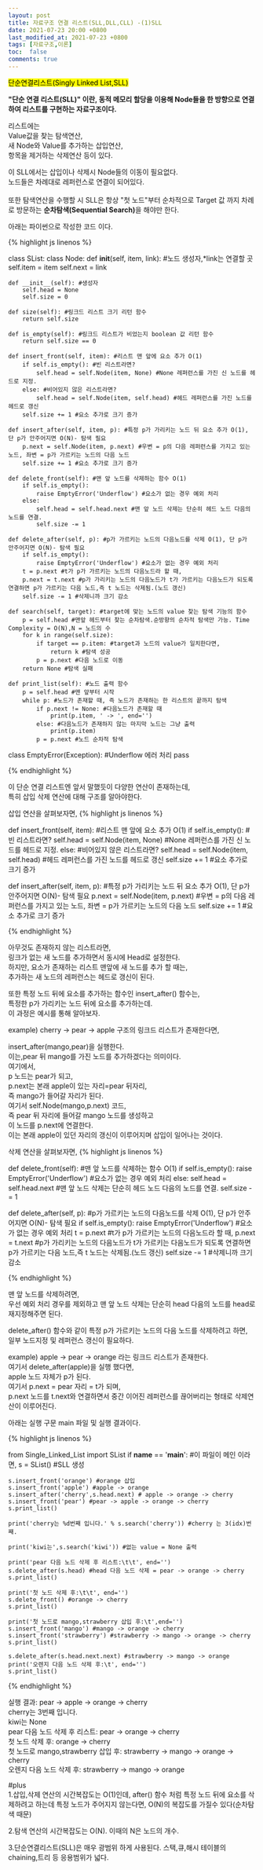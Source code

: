```yaml
---
layout: post
title: 자료구조 연결 리스트(SLL,DLL,CLL) -(1)SLL
date: 2021-07-23 20:00 +0800
last_modified_at: 2021-07-23 +0800
tags: [자료구조,이론]
toc:  false
comments: true
---
```

<mark>단순연결리스트(Singly Linked List,SLL)</mark>

<strong>"단순 연결 리스트(SLL)" 이란,
동적 메모리 할당을 이용해 Node들을 한 방향으로 연결하여 리스트를 구현하는 자료구조이다.</strong>

리스트에는 <br>
Value값을 찾는 탐색연산,<br>
새 Node와 Value를 추가하는 삽입연산,<br>
항목을 제거하는 삭제연산 등이 있다.<br>

이 SLL에서는 삽입이나 삭제시 Node들의 이동이 필요없다.<br>
노드들은 차례대로 레퍼런스로 연결이 되어있다.<br>  
또한 탐색연산을 수행할 시 SLL은 항상 "첫 노드"부터 순차적으로 Target 값 까지
차례로 방문하는 <strong>순차탐색(Sequential Search)</strong>을 해야만 한다.

아래는 파이썬으로 작성한 코드 이다.

{% highlight js linenos %}

class SList:
    class Node:
        def __init__(self, item, link): #노드 생성자,*link는 연결할 곳
            self.item = item
            self.next = link
    
    def __init__(self): #생성자
        self.head = None
        self.size = 0

    def size(self): #링크드 리스트 크기 리턴 함수
        return self.size
    
    def is_empty(self): #링크드 리스트가 비었는지 boolean 값 리턴 함수
        return self.size == 0

    def insert_front(self, item): #리스트 맨 앞에 요소 추가 O(1)
        if self.is_empty(): #빈 리스트라면?
            self.head = self.Node(item, None) #None 레퍼런스를 가진 신 노드를 헤드로 지정.
        else: #비어있지 않은 리스트라면?
            self.head = self.Node(item, self.head) #헤드 레퍼런스를 가진 노드를 헤드로 갱신
        self.size += 1 #요소 추가로 크기 증가

    def insert_after(self, item, p): #특정 p가 가리키는 노드 뒤 요소 추가 O(1), 단 p가 안주어지면 O(N)- 탐색 필요
        p.next = self.Node(item, p.next) #우변 = p의 다음 레퍼런스를 가지고 있는 노드, 좌변 = p가 가르키는 노드의 다음 노드
        self.size += 1 #요소 추가로 크기 증가

    def delete_front(self): #맨 앞 노드를 삭제하는 함수 O(1)
        if self.is_empty():
            raise EmptyError('Underflow') #요소가 없는 경우 예외 처리
        else:
            self.head = self.head.next #맨 앞 노드 삭제는 단순히 헤드 노드 다음의 노드를 연결.
            self.size -= 1
    
    def delete_after(self, p): #p가 가르키는 노드의 다음노드를 삭제 O(1), 단 p가 안주어지면 O(N)- 탐색 필요
        if self.is_empty():
            raise EmptyError('Underflow') #요소가 없는 경우 예외 처리
        t = p.next #t가 p가 가르키는 노드의 다음노드라 할 때,
        p.next = t.next #p가 가리키는 노드의 다음노드가 t가 가르키는 다음노드가 되도록 연결하면 p가 가르키는 다음 노드,즉 t 노드는 삭제됨.(노드 갱신)
        self.size -= 1 #삭제니까 크기 감소

    def search(self, target): #target에 맞는 노드의 value 찾는 탐색 기능의 함수
        p = self.head #맨앞 헤드부터 찾는 순차탐색.순방향의 순차적 탐색만 가능. Time Complexity = O(N),N = 노드의 수
        for k in range(self.size):
            if target == p.item: #target과 노드의 value가 일치한다면,
                return k #탐색 성공
            p = p.next #다음 노드로 이동
        return None #탐색 실패
    
    def print_list(self): #노드 출력 함수
        p = self.head #맨 앞부터 시작
        while p: #노드가 존재할 때, 즉 노드가 존재하는 한 리스트의 끝까지 탐색
            if p.next != None: #다음노드가 존재할 때
                print(p.item, ' -> ', end='')
            else: #다음노드가 존재하지 않는 마지막 노드는 그냥 출력
                print(p.item)
            p = p.next #노드 순차적 탐색
        
class EmptyError(Exception): #Underflow 에러 처리
    pass
    
{% endhighlight %}

이 단순 연결 리스트엔 앞서 말했듯이 다양한 연산이 존재하는데,<br> 
특히 삽입 삭제 연산에 대해 구조를 알아야한다.

삽입 연산을 살펴보자면,
{% highlight js linenos %}

 def insert_front(self, item): #리스트 맨 앞에 요소 추가 O(1)
        if self.is_empty(): #빈 리스트라면?
            self.head = self.Node(item, None) #None 레퍼런스를 가진 신 노드를 헤드로 지정.
        else: #비어있지 않은 리스트라면?
            self.head = self.Node(item, self.head) #헤드 레퍼런스를 가진 노드를 헤드로 갱신
        self.size += 1 #요소 추가로 크기 증가

def insert_after(self, item, p): #특정 p가 가리키는 노드 뒤 요소 추가 O(1), 단 p가 안주어지면 O(N)- 탐색 필요
        p.next = self.Node(item, p.next) #우변 = p의 다음 레퍼런스를 가지고 있는 노드, 좌변 = p가 가르키는 노드의 다음 노드
        self.size += 1 #요소 추가로 크기 증가

{% endhighlight %}

아무것도 존재하지 않는 리스트라면,<br>
링크가 없는 새 노드를 추가하면서 동시에 Head로 설정한다.<br>
하지만, 요소가 존재하는 리스트 맨앞에 새 노드를 추가 할 때는,<br>
추가하는 새 노드의 레퍼런스는 헤드로 갱신이 된다.

또한 특정 노드 뒤에 요소를 추가하는 함수인 insert_after() 함수는,<br>
특정한 p가 가리키는 노드 뒤에 요소를 추가하는데.<br>
이 과정은 예시를 통해 알아보자.

example) cherry -> pear -> apple  구조의 링크드 리스트가 존재한다면,

insert_after(mango,pear)을 실행한다.<br>
이는,pear 뒤 mango를 가진 노드를 추가하겠다는 의미이다.<br>
여기에서,<br>
p 노드는 pear가 되고,<br>
p.next는 본래 apple이 있는 자리=pear 뒤자리,<br> 
즉 mango가 들어갈 자리가 된다.<br>
여기서 self.Node(mango,p.next) 코드,<br>
즉 pear 뒤 자리에 들어갈 mango 노드를 생성하고<br>
이 노드를 p.next에 연결한다.<br>
이는 본래 apple이 있던 자리의 갱신이 이루어지며 삽입이 일어나는 것이다.



삭제 연산을 살펴보자면,
{% highlight js linenos %}

def delete_front(self): #맨 앞 노드를 삭제하는 함수 O(1)
    if self.is_empty():
        raise EmptyError('Underflow') #요소가 없는 경우 예외 처리
    else:
        self.head = self.head.next #맨 앞 노드 삭제는 단순히 헤드 노드 다음의 노드를 연결.
        self.size -= 1
    
def delete_after(self, p): #p가 가르키는 노드의 다음노드를 삭제 O(1), 단 p가 안주어지면 O(N)- 탐색 필요
    if self.is_empty():
        raise EmptyError('Underflow') #요소가 없는 경우 예외 처리
    t = p.next #t가 p가 가르키는 노드의 다음노드라 할 때,
    p.next = t.next #p가 가리키는 노드의 다음노드가 t가 가르키는 다음노드가 되도록 연결하면 p가 가르키는 다음 노드,즉 t 노드는 삭제됨.(노드 갱신)
    self.size -= 1 #삭제니까 크기 감소

{% endhighlight %}

맨 앞 노드를 삭제하려면,<br>
우선 예외 처리 경우를 제외하고 맨 앞 노드 삭제는 단순히 head 다음의 노드를 head로 재지정해주면 된다.

delete_after() 함수와 같이 특정 p가 가르키는 노드의 다음 노드를 삭제하려고 하면,<br>
일부 노드지정 및 레퍼런스 갱신이 필요하다.

example) apple -> pear -> orange 라는 링크드 리스트가 존재한다.<br>
여기서 delete_after(apple)을 실행 했다면,<br>
apple 노드 자체가 p가 된다.<br>
여기서 p.next = pear 자리 = t가 되며,<br>
p.next 노드를 t.next와 연결하면서 중간 이어진 레퍼런스를 끊어버리는 형태로 삭제연산이 이루어진다.


아래는 실행 구문 main 파일 및 실행 결과이다.

{% highlight js linenos %}

from Single_Linked_List import SList
if __name__ == '__main__': #이 파일이 메인 이라면,
    s = SList() #SLL 생성

    s.insert_front('orange') #orange 삽입
    s.insert_front('apple') #apple -> orange
    s.insert_after('cherry',s.head.next) # apple -> orange -> cherry
    s.insert_front('pear') #pear -> apple -> orange -> cherry
    s.print_list()

    print('cherry는 %d번째 입니다.' % s.search('cherry')) #cherry 는 3(idx)번째.

    print('kiwi는',s.search('kiwi')) #없는 value = None 출력

    print('pear 다음 노드 삭제 후 리스트:\t\t', end='') 
    s.delete_after(s.head) #head 다음 노드 삭제 = pear -> orange -> cherry
    s.print_list()

    print('첫 노드 삭제 후:\t\t', end='') 
    s.delete_front() #orange -> cherry
    s.print_list()

    print('첫 노드로 mango,strawberry 삽입 후:\t',end='') 
    s.insert_front('mango') #mango -> orange -> cherry
    s.insert_front('strawberry') #strawberry -> mango -> orange -> cherry
    s.print_list()

    s.delete_after(s.head.next.next) #strawberry -> mango -> orange
    print('오렌지 다음 노드 삭제 후:\t', end='')
    s.print_list()

{% endhighlight %}

실행 결과:
pear  -> apple  -> orange  -> cherry<br>
cherry는 3번째 입니다.<br>
kiwi는 None<br>
pear 다음 노드 삭제 후 리스트:          pear  -> orange  -> cherry<br>
첫 노드 삭제 후:                orange  -> cherry<br>
첫 노드로 mango,strawberry 삽입 후:     strawberry  -> mango  -> orange  -> cherry<br>
오렌지 다음 노드 삭제 후:       strawberry  -> mango  -> orange


#plus<br>
1.삽입,삭제 연산의 시간복잡도는 O(1)인데,
after() 함수 처럼 특정 노드 뒤에 요소를 삭제하려고 하는데 특정 노드가
주어지지 않는다면, O(N)의 복잡도를 가질수 있다(순차탐색 때문)

2.탐색 연산의 시간복잡도는 O(N).
이때의 N은 노드의 개수.

3.단순연결리스트(SLL)은 매우 광범위 하게 사용된다.
스택,큐,해시 테이블의 chaining,트리 등 응용범위가 넓다.








